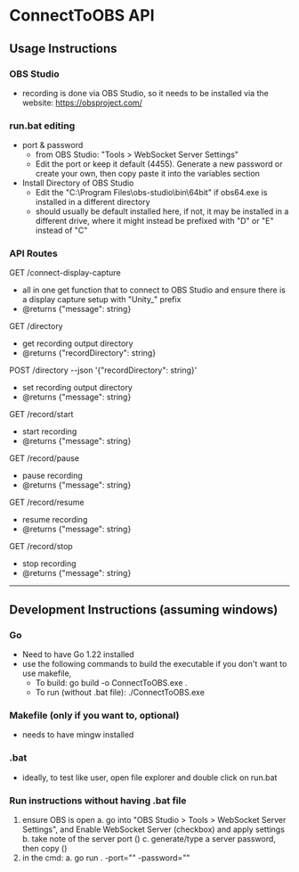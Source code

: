 # ConnectToOBS API

## Usage Instructions

### OBS Studio

- recording is done via OBS Studio, so it needs to be installed via the website: https://obsproject.com/

### run.bat editing

- port & password
  - from OBS Studio: "Tools > WebSocket Server Settings"
  - Edit the port or keep it default (4455). Generate a new password or create your own, then copy paste it into the variables section
- Install Directory of OBS Studio
  - Edit the "C:\Program Files\obs-studio\bin\64bit" if obs64.exe is installed in a different directory
  - should usually be default installed here, if not, it may be installed in a different drive, where it might instead be prefixed with "D" or "E" instead of "C"

### API Routes

GET /connect-display-capture
- all in one get function that to connect to OBS Studio and ensure there is a display capture setup with "Unity\_" prefix
- @returns {"message": string}

GET /directory
- get recording output directory
- @returns {"recordDirectory": string}

POST /directory --json '{"recordDirectory": string}'
- set recording output directory
- @returns {"message": string}

GET /record/start
- start recording
- @returns {"message": string}

GET /record/pause
- pause recording
- @returns {"message": string}

GET /record/resume
- resume recording
- @returns {"message": string}

GET /record/stop
- stop recording
- @returns {"message": string}

---

## Development Instructions (assuming windows)

### Go

- Need to have Go 1.22 installed
- use the following commands to build the executable if you don't want to use makefile,
  - To build: go build -o ConnectToOBS.exe .
  - To run (without .bat file): ./ConnectToOBS.exe

### Makefile (only if you want to, optional)

- needs to have mingw installed

### .bat

- ideally, to test like user, open file explorer and double click on run.bat

### Run instructions without having .bat file
1. ensure OBS is open
  a. go into "OBS Studio > Tools > WebSocket Server Settings", and Enable WebSocket Server (checkbox) and apply settings
  b. take note of the server port (<port>)
  c. generate/type a server password, then copy (<pwd>)
2. in the cmd:
  a. go run . -port="<port>" -password="<pwd>"